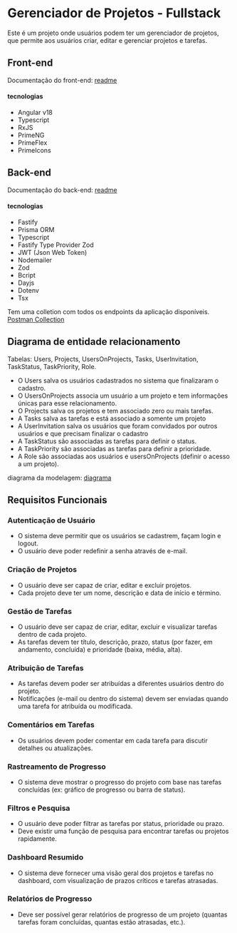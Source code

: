 # Gerenciador de Projetos - Fullstack

Este é um projeto onde usuários podem ter um gerenciador de projetos, que permite aos usuários criar, editar e gerenciar projetos e tarefas.

## Front-end

Documentação do front-end: [readme](/frontend/README.md)

#### tecnologias

- Angular v18
- Typescript
- RxJS
- PrimeNG
- PrimeFlex
- PrimeIcons

## Back-end

Documentação do back-end: [readme](/backend/README.md)

#### tecnologias

- Fastify
- Prisma ORM
- Typescript
- Fastify Type Provider Zod
- JWT (Json Web Token)
- Nodemailer
- Zod
- Bcript
- Dayjs
- Dotenv
- Tsx

Tem uma colletion com todos os endpoints da aplicação disponíveis. [Postman Collection](backend/gerenciador-de-projetos.postman_collection.json)

## Diagrama de entidade relacionamento

Tabelas: Users, Projects, UsersOnProjects, Tasks, UserInvitation, TaskStatus, TaskPriority, Role.

- O Users salva os usuários cadastrados no sistema que finalizaram o cadastro.
- O UsersOnProjects associa um usuário a um projeto e tem informações únicas para esse relacionamento.
- O Projects salva os projetos e tem associado zero ou mais tarefas.
- A Tasks salva as tarefas e está associado a somente um projeto
- A UserInvitation salva os usuários que foram convidados por outros usuários e que precisam finalizar o cadastro
- A TaskStatus são associadas as tarefas para definir o status.
- A TaskPriority são associadas as tarefas para definir a prioridade.
- A Role são associadas aos usuários e usersOnProjects (definir o acesso a um projeto).

diagrama da modelagem: [diagrama](./backend/diagrama.jpeg)

## Requisitos Funcionais

### Autenticação de Usuário

- O sistema deve permitir que os usuários se cadastrem, façam login e logout.
- O usuário deve poder redefinir a senha através de e-mail.

### Criação de Projetos

- O usuário deve ser capaz de criar, editar e excluir projetos.
- Cada projeto deve ter um nome, descrição e data de início e término.

### Gestão de Tarefas

- O usuário deve ser capaz de criar, editar, excluir e visualizar tarefas dentro de cada projeto.
- As tarefas devem ter título, descrição, prazo, status (por fazer, em andamento, concluída) e prioridade (baixa, média, alta).

### Atribuição de Tarefas

- As tarefas devem poder ser atribuídas a diferentes usuários dentro do projeto.
- Notificações (e-mail ou dentro do sistema) devem ser enviadas quando uma tarefa for atribuída ou modificada.

### Comentários em Tarefas

- Os usuários devem poder comentar em cada tarefa para discutir detalhes ou atualizações.

### Rastreamento de Progresso

- O sistema deve mostrar o progresso do projeto com base nas tarefas concluídas (ex: gráfico de progresso ou barra de status).

### Filtros e Pesquisa

- O usuário deve poder filtrar as tarefas por status, prioridade ou prazo.
- Deve existir uma função de pesquisa para encontrar tarefas ou projetos rapidamente.

### Dashboard Resumido

- O sistema deve fornecer uma visão geral dos projetos e tarefas no dashboard, com visualização de prazos críticos e tarefas atrasadas.

### Relatórios de Progresso

- Deve ser possível gerar relatórios de progresso de um projeto (quantas tarefas foram concluídas, quantas estão atrasadas, etc.).
